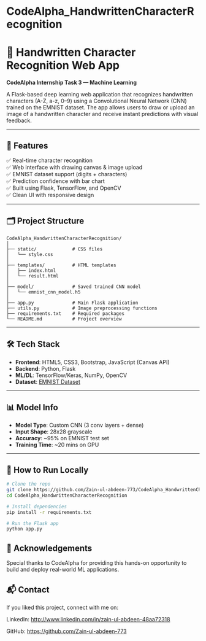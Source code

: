 # CodeAlpha_HandwrittenCharacterRecognition
# 🧠 Handwritten Character Recognition Web App  
**CodeAlpha Internship Task 3 — Machine Learning**

A Flask-based deep learning web application that recognizes handwritten characters (A-Z, a-z, 0–9) using a Convolutional Neural Network (CNN) trained on the EMNIST dataset. The app allows users to draw or upload an image of a handwritten character and receive instant predictions with visual feedback.

---

## 📌 Features

✅ Real-time character recognition  
✅ Web interface with drawing canvas & image upload  
✅ EMNIST dataset support (digits + characters)  
✅ Prediction confidence with bar chart  
✅ Built using Flask, TensorFlow, and OpenCV  
✅ Clean UI with responsive design  

---

## 🗂️ Project Structure

```
CodeAlpha_HandwrittenCharacterRecognition/
│
├── static/             # CSS files
│   └── style.css
│
├── templates/          # HTML templates
│   ├── index.html
│   └── result.html
│
├── model/              # Saved trained CNN model
│   └── emnist_cnn_model.h5
│
├── app.py              # Main Flask application
├── utils.py            # Image preprocessing functions
├── requirements.txt    # Required packages
└── README.md           # Project overview
```


---

## 🛠️ Tech Stack

- **Frontend**: HTML5, CSS3, Bootstrap, JavaScript (Canvas API)  
- **Backend**: Python, Flask  
- **ML/DL**: TensorFlow/Keras, NumPy, OpenCV  
- **Dataset**: [EMNIST Dataset](https://www.nist.gov/itl/products-and-services/emnist-dataset)  

---

## 📊 Model Info

- **Model Type**: Custom CNN (3 conv layers + dense)
- **Input Shape**: 28x28 grayscale
- **Accuracy**: ~95% on EMNIST test set
- **Training Time**: ~20 mins on GPU

---

## 🧪 How to Run Locally

```bash
# Clone the repo
git clone https://github.com/Zain-ul-abdeen-773/CodeAlpha_HandwrittenCharacterRecognition.git
cd CodeAlpha_HandwrittenCharacterRecognition

# Install dependencies
pip install -r requirements.txt

# Run the Flask app
python app.py
```

## 🤝 Acknowledgements
Special thanks to CodeAlpha for providing this hands-on opportunity to build and deploy real-world ML applications.

## 📬 Contact
If you liked this project, connect with me on:

LinkedIn: http://www.linkedin.com/in/zain-ul-abdeen-48aa72318

GitHub: https://github.com/Zain-ul-abdeen-773

